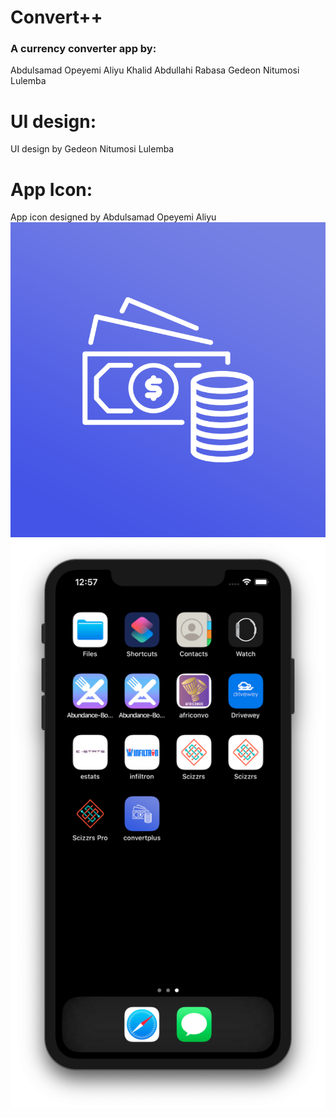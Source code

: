 # Convert++

### A currency converter app by:
Abdulsamad Opeyemi Aliyu
Khalid Abdullahi Rabasa
Gedeon Nitumosi Lulemba

# UI design:
UI design by Gedeon Nitumosi Lulemba

# App Icon:
App icon designed by Abdulsamad Opeyemi Aliyu 
![alt text](images/logo.png "App Logo")
![alt text](images/logo_screenshot.png "App Logo")
